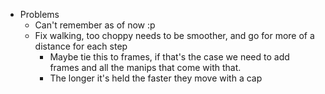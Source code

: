 * Problems
	* Can't remember as of now :p
	* Fix walking, too choppy needs to be smoother, and go for more of a distance for each step
		* Maybe tie this to frames, if that's the case we need to add frames and all the manips that come with that.
		* The longer it's held the faster they move with a cap